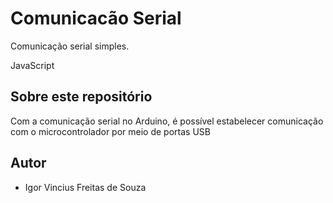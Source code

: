 #  Comunicacão Serial
Comunicação serial simples.

JavaScript
## Sobre este repositório

Com a comunicação serial no Arduino, é possível estabelecer comunicação com o microcontrolador por meio de portas USB

## Autor

* Igor Vincius Freitas de Souza
